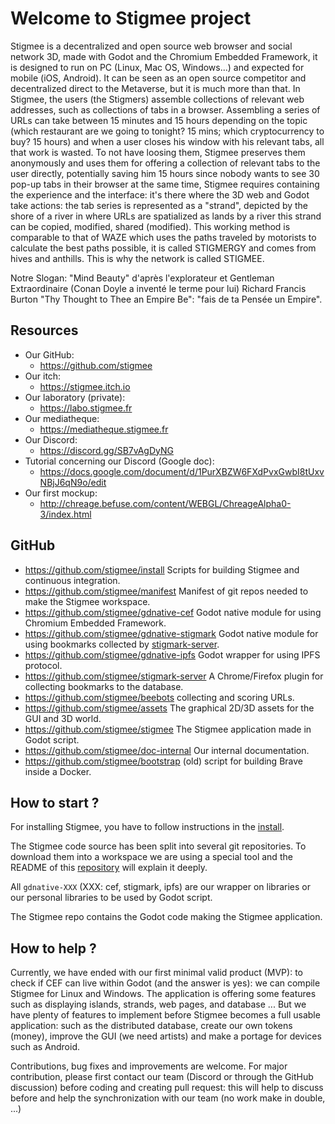 # Welcome to Stigmee project

Stigmee is a decentralized and open source web browser and social network 3D,
made with Godot and the Chromium Embedded Framework, it is designed to run on PC
(Linux, Mac OS, Windows...) and expected for mobile (iOS, Android). It can be
seen as an open source competitor and decentralized direct to the Metaverse, but
it is much more than that. In Stigmee, the users (the Stigmers) assemble
collections of relevant web addresses, such as collections of tabs in a browser.
Assembling a series of URLs can take between 15 minutes and 15 hours depending on
the topic (which restaurant are we going to tonight? 15 mins; which
cryptocurrency to buy? 15 hours) and when a user closes his window with his
relevant tabs, all that work is wasted. To not have loosing them, Stigmee preserves
them anonymously and uses them for offering a collection of relevant tabs to the user
directly, potentially saving him 15 hours since nobody wants to see 30 pop-up
tabs in their browser at the same time, Stigmee requires containing the
experience and the interface: it's there where the 3D web and Godot take actions: the
tab series is represented as a "strand", depicted by the shore of a river in where URLs
are spatialized as lands by a river this strand can be copied, modified, shared
(modified). This working method is comparable to that of WAZE which uses the
paths traveled by motorists to calculate the best paths possible, it is called
STIGMERGY and comes from hives and anthills.  This is why the network is called
STIGMEE.

Notre Slogan: "Mind Beauty" d'après l'explorateur et Gentleman Extraordinaire
(Conan Doyle a inventé le terme pour lui) Richard Francis Burton "Thy Thought to
Thee an Empire Be": "fais de ta Pensée un Empire".

## Resources

- Our GitHub:
  - https://github.com/stigmee
- Our itch:
  - https://stigmee.itch.io
- Our laboratory (private):
  - https://labo.stigmee.fr
- Our mediatheque:
  - https://mediatheque.stigmee.fr
- Our Discord:
  - https://discord.gg/SB7vAgDyNG
- Tutorial concerning our Discord (Google doc):
  - https://docs.google.com/document/d/1PurXBZW6FXdPvxGwbI8tUxvNBjJ6qN9o/edit
- Our first mockup:
  - http://chreage.befuse.com/content/WEBGL/ChreageAlpha0-3/index.html

## GitHub

- https://github.com/stigmee/install Scripts for building Stigmee and continuous integration.
- https://github.com/stigmee/manifest Manifest of git repos needed to make the Stigmee workspace.
- https://github.com/stigmee/gdnative-cef Godot native module for using Chromium Embedded Framework.
- https://github.com/stigmee/gdnative-stigmark Godot native module for using bookmarks collected by [stigmark-server](https://github.com/stigmee/stigmark-server).
- https://github.com/stigmee/gdnative-ipfs Godot wrapper for using IPFS protocol.
- https://github.com/stigmee/stigmark-server A Chrome/Firefox plugin for collecting bookmarks to the database.
- https://github.com/stigmee/beebots collecting and scoring URLs.
- https://github.com/stigmee/assets The graphical 2D/3D assets for the GUI and 3D world.
- https://github.com/stigmee/stigmee The Stigmee application made in Godot script.
- https://github.com/stigmee/doc-internal Our internal documentation.
- https://github.com/stigmee/bootstrap (old) script for building Brave inside a Docker.

## How to start ?

For installing Stigmee, you have to follow instructions in the
[install](https://github.com/stigmee/install).

The Stigmee code source has been split into several git repositories. To
download them into a workspace we are using a special tool and the README of
this [repository](https://github.com/stigmee/manifest) will explain it deeply.

All `gdnative-XXX` (XXX: cef, stigmark, ipfs) are our wrapper on libraries or
our personal libraries to be used by Godot script.

The Stigmee repo contains the Godot code making the Stigmee application.

## How to help ?

Currently, we have ended with our first minimal valid product (MVP): to check if
CEF can live within Godot (and the answer is yes): we can compile Stigmee for
Linux and Windows. The application is offering some features such as displaying
islands, strands, web pages, and database ... But we have plenty of features to
implement before Stigmee becomes a full usable application: such as the
distributed database, create our own tokens (money), improve the GUI (we need
artists) and make a portage for devices such as Android.

Contributions, bug fixes and improvements are welcome. For major contribution,
please first contact our team (Discord or through the GitHub discussion) before
coding and creating pull request: this will help to discuss before and help the
synchronization with our team (no work make in double, ...)

